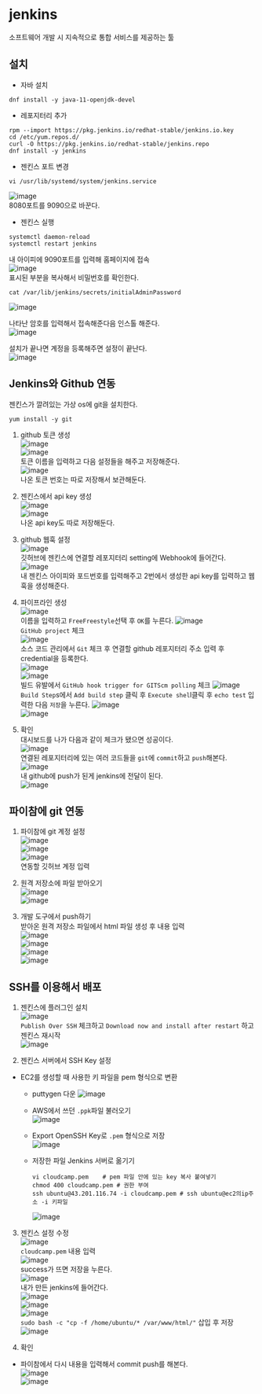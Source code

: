 # jenkins

소프트웨어 개발 시 지속적으로 통합 서비스를 제공하는 툴<br/>

## 설치
- 자바 설치
```shell
dnf install -y java-11-openjdk-devel
```
- 레포지터리 추가
```shell
rpm --import https://pkg.jenkins.io/redhat-stable/jenkins.io.key
cd /etc/yum.repos.d/
curl -O https://pkg.jenkins.io/redhat-stable/jenkins.repo
dnf install -y jenkins
```

- 젠킨스 포트 변경
```shell
vi /usr/lib/systemd/system/jenkins.service
```
![image](./image/jenkins/1.png)<br/>
8080포트를 9090으로 바꾼다.<br/>

- 젠킨스 실행
```shell
systemctl daemon-reload
systemctl restart jenkins
```
내 아이피에 9090포트를 입력해 홈페이지에 접속<br/>
![image](./image/jenkins/2.png)<br/>
표시된 부분을 복사해서 비밀번호를 확인한다.<br/>
```shell
cat /var/lib/jenkins/secrets/initialAdminPassword
```
![image](./image/jenkins/3.png)<br/>

나타난 암호를 입력해서 접속해준다음 인스톨 해준다.<br/>
![image](./image/jenkins/4.png)<br/>

설치가 끝나면 계정을 등록해주면 설정이 끝난다.<br/>
![image](./image/jenkins/5.png)<br/>

## Jenkins와 Github 연동
젠킨스가 깔려있는 가상 os에 git을 설치한다.
```shell
yum install -y git
```

1. github 토큰 생성<br/>
![image](./image/jenkins/10.png)<br/>
![image](./image/jenkins/11.png)<br/>
토큰 이름을 입력하고 다음 설정들을 해주고 저장해준다.<br/>
![image](./image/jenkins/12.png)<br/>
나온 토큰 번호는 따로 저장해서 보관해둔다.<br/>

2. 젠킨스에서 api key 생성<br/>
![image](./image/jenkins/16.png)<br/>
![image](./image/jenkins/17.png)<br/>
나온 api key도 따로 저장해둔다.<br/>

3. github 웹훅 설정<br/>
![image](./image/jenkins/18.png)<br/>
깃허브에 젠킨스에 연결할 레포지터리 setting에 Webhook에 들어간다.<br/>
![image](./image/jenkins/19.png)<br/>
내 젠킨스 아이피와 포드번호를 입력해주고 2번에서 생성한 api key를 입력하고 웹훅을 생성해준다.<br/>

4. 파이프라인 생성<br/>
![image](./image/jenkins/7.png)<br/>
이름을 입력하고 `FreeFreestyle`선택 후 `OK`를 누른다.
![image](./image/jenkins/8.png)<br/>
`GitHub project` 체크<br/>
![image](./image/jenkins/20.png)<br/>
소스 코드 관리에서 `Git` 체크 후 연결할 github 레포지터리 주소 입력 후 credential을 등록한다.<br/>
![image](./image/jenkins/22.png)<br/>
![image](./image/jenkins/21.png)<br/>
빌드 유발에서 `GitHub hook trigger for GITScm polling` 체크
![image](./image/jenkins/23.png)<br/>
`Build Step`s에서 `Add build step` 클릭 후 `Execute shel`l클릭 후 `echo test` 입력한 다음 `저장`을 누른다.
![image](./image/jenkins/24.png)<br/>
![image](./image/jenkins/25.png)<br/>

5. 확인<br/>
대시보드를 나가 다음과 같이 체크가 됐으면 성공이다.<br/>
![image](./image/jenkins/26.png)<br/>
연결된 레포지터리에 있는 여러 코드들을 `git`에 `commit`하고 `push`해본다.
![image](./image/jenkins/27.png)<br/>
내 github에 push가 된게 jenkins에 전달이 된다.<br/>
![image](./image/jenkins/28.png)<br/>

## 파이참에 git 연동
1. 파이참에 git 계정 설정<br/>
![image](./image/jenkins/29.png)<br/>
![image](./image/jenkins/30.png)<br/>
![image](./image/jenkins/31.png)<br/>
연동할 깃허브 계정 입력<br/>

2. 원격 저장소에 파일 받아오기<br/>
![image](./image/jenkins/32.png)<br/>
![image](./image/jenkins/33.png)<br/>

3. 개발 도구에서 push하기<br/>
받아온 원격 저장소 파일에서 html 파일 생성 후 내용 입력<br/>
![image](./image/jenkins/34.png)<br/>
![image](./image/jenkins/35.png)<br/>
![image](./image/jenkins/36.png)<br/>
![image](./image/jenkins/37.png)<br/>

## SSH를 이용해서 배포
1. 젠킨스에 플러그인 설치<br/>
![image](./image/jenkins/38.png)<br/>
`Publish Over SSH` 체크하고 `Download now and install after restart` 하고 젠킨스 재시작<br/>
![image](./image/jenkins/39.png)<br/>

2. 젠킨스 서버에서 SSH Key 설정<br/>
- EC2를 생성할 때 사용한 키 파일을 pem 형식으로 변환
    - puttygen 다운
    ![image](./image/jenkins/40.png)<br/>

    - AWS에서 쓰던 `.ppk`파일 불러오기<br/>
    ![image](./image/jenkins/41.png)<br/>
    - Export OpenSSH Key로 `.pem` 형식으로 저장<br/>
    ![image](./image/jenkins/42.png)<br/>
    - 저장한 파일 Jenkins 서버로 옮기기<br/>
        ```shell
        vi cloudcamp.pem    # pem 파일 안에 있는 key 복사 붙여넣기
        chmod 400 cloudcamp.pem # 권한 부여
        ssh ubuntu@43.201.116.74 -i cloudcamp.pem # ssh ubuntu@ec2의ip주소 -i 키파일
        ```
        ![image](./image/jenkins/43.png)<br/>

3. 젠킨스 설정 수정<br/>
![image](./image/jenkins/44.png)<br/>
`cloudcamp.pem` 내용 입력<br/>
![image](./image/jenkins/45.png)<br/>
success가 뜨면 저장을 누른다.<br/>
![image](./image/jenkins/46.png)<br/>
내가 만든 jenkins에 들어간다.<br/>
![image](./image/jenkins/47.png)<br/>
![image](./image/jenkins/48.png)<br/>
![image](./image/jenkins/49.png)<br/>
`sudo bash -c "cp -f /home/ubuntu/* /var/www/html/"` 삽입 후 저장<br/>
![image](./image/jenkins/50.png)<br/>

4. 확인<br/>
- 파이참에서 다시 내용을 입력해서 commit push를 해본다.<br/>
![image](./image/jenkins/51.png)<br/>
![image](./image/jenkins/52.png)<br/>



    


